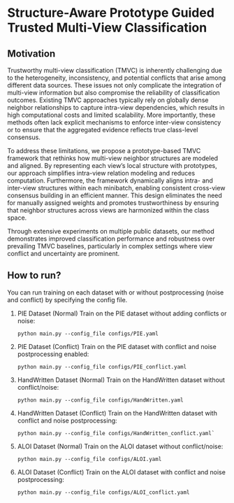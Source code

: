 # Structure-Aware Prototype Guided Trusted Multi-View Classification

## Motivation
Trustworthy multi-view classification (TMVC) is inherently challenging due to the heterogeneity, inconsistency, and potential conflicts that arise among different data sources. These issues not only complicate the integration of multi-view information but also compromise the reliability of classification outcomes. Existing TMVC approaches typically rely on globally dense neighbor relationships to capture intra-view dependencies, which results in high computational costs and limited scalability. More importantly, these methods often lack explicit mechanisms to enforce inter-view consistency or to ensure that the aggregated evidence reflects true class-level consensus.

To address these limitations, we propose a prototype-based TMVC framework that rethinks how multi-view neighbor structures are modeled and aligned. By representing each view’s local structure with prototypes, our approach simplifies intra-view relation modeling and reduces computation. Furthermore, the framework dynamically aligns intra- and inter-view structures within each minibatch, enabling consistent cross-view consensus building in an efficient manner. This design eliminates the need for manually assigned weights and promotes trustworthiness by ensuring that neighbor structures across views are harmonized within the class space.

Through extensive experiments on multiple public datasets, our method demonstrates improved classification performance and robustness over prevailing TMVC baselines, particularly in complex settings where view conflict and uncertainty are prominent.

## How to run?

You can run training on each dataset with or without postprocessing (noise and conflict) by specifying the config file. 

1. PIE Dataset (Normal) Train on the PIE dataset without adding conflicts or noise: 

    ```
   python main.py --config_file configs/PIE.yaml
    ```
   
2. PIE Dataset (Conflict) Train on the PIE dataset with conflict and noise postprocessing enabled:
  
   ```
   python main.py --config_file configs/PIE_conflict.yaml
   ```

3. HandWritten Dataset (Normal) Train on the HandWritten dataset without conflict/noise: 
    ```
    python main.py --config_file configs/HandWritten.yaml
    ```
4. HandWritten Dataset (Conflict) Train on the HandWritten dataset with conflict and noise postprocessing: 
    ``` 
    python main.py --config_file configs/HandWritten_conflict.yaml`
    ```
5. ALOI Dataset (Normal) Train on the ALOI dataset without conflict/noise: 
    ```
    python main.py --config_file configs/ALOI.yaml
    ```
6. ALOI Dataset (Conflict) Train on the ALOI dataset with conflict and noise postprocessing: 
    ```
    python main.py --config_file configs/ALOI_conflict.yaml
    ```


